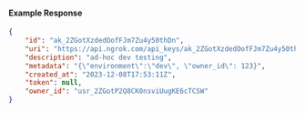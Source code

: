 <!-- Code generated for API Clients. DO NOT EDIT. -->

#### Example Response

```json
{
	"id": "ak_2ZGotXzdedOofFJm7Zu4y50thDn",
	"uri": "https://api.ngrok.com/api_keys/ak_2ZGotXzdedOofFJm7Zu4y50thDn",
	"description": "ad-hoc dev testing",
	"metadata": "{\"environment\":\"dev\", \"owner_id\": 123}",
	"created_at": "2023-12-08T17:53:11Z",
	"token": null,
	"owner_id": "usr_2ZGotP2Q8CK0nsviUugKE6cTCSW"
}
```
